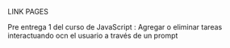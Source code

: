 LINK PAGES

Pre entrega 1 del curso de JavaScript : Agregar o eliminar tareas interactuando ocn el usuario a través de un prompt  
